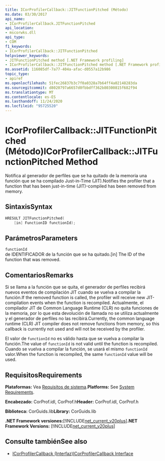 ```yaml
---
title: ICorProfilerCallback::JITFunctionPitched (Método)
ms.date: 03/30/2017
api_name:
- ICorProfilerCallback.JITFunctionPitched
api_location:
- mscorwks.dll
api_type:
- COM
f1_keywords:
- ICorProfilerCallback::JITFunctionPitched
helpviewer_keywords:
- JITFunctionPitched method [.NET Framework profiling]
- ICorProfilerCallback::JITFunctionPitched method [.NET Framework profiling]
ms.assetid: 116085df-7a77-404a-afac-d0557a12b986
topic_type:
- apiref
ms.openlocfilehash: 51fec26837b3c7f0a0328a7b64ff4a02148283da
ms.sourcegitcommit: d8020797a6657d0fbbdff362b80300815f682f94
ms.translationtype: MT
ms.contentlocale: es-ES
ms.lasthandoff: 11/24/2020
ms.locfileid: "95725520"
---
```

# <a name="icorprofilercallbackjitfunctionpitched-method"></a><span data-ttu-id="081b1-102">ICorProfilerCallback::JITFunctionPitched (Método)</span><span class="sxs-lookup"><span data-stu-id="081b1-102">ICorProfilerCallback::JITFunctionPitched Method</span></span>

<span data-ttu-id="081b1-103">Notifica al generador de perfiles que se ha quitado de la memoria una función que se ha compilado Just-in-Time (JIT).</span><span class="sxs-lookup"><span data-stu-id="081b1-103">Notifies the profiler that a function that has been just-in-time (JIT)-compiled has been removed from memory.</span></span>  
  
## <a name="syntax"></a><span data-ttu-id="081b1-104">Sintaxis</span><span class="sxs-lookup"><span data-stu-id="081b1-104">Syntax</span></span>  
  
```cpp  
HRESULT JITFunctionPitched(  
    [in] FunctionID functionId);  
```  
  
## <a name="parameters"></a><span data-ttu-id="081b1-105">Parámetros</span><span class="sxs-lookup"><span data-stu-id="081b1-105">Parameters</span></span>  

 `functionId`  
 <span data-ttu-id="081b1-106">de IDENTIFICADOR de la función que se ha quitado.</span><span class="sxs-lookup"><span data-stu-id="081b1-106">[in] The ID of the function that was removed.</span></span>  
  
## <a name="remarks"></a><span data-ttu-id="081b1-107">Comentarios</span><span class="sxs-lookup"><span data-stu-id="081b1-107">Remarks</span></span>  

 <span data-ttu-id="081b1-108">Si se llama a la función que se quita, el generador de perfiles recibirá nuevos eventos de compilación JIT cuando se vuelva a compilar la función.</span><span class="sxs-lookup"><span data-stu-id="081b1-108">If the removed function is called, the profiler will receive new JIT-compilation events when the function is recompiled.</span></span> <span data-ttu-id="081b1-109">Actualmente, el compilador JIT de Common Language Runtime (CLR) no quita funciones de la memoria, por lo que esta devolución de llamada no se utiliza actualmente y el generador de perfiles no las recibirá.</span><span class="sxs-lookup"><span data-stu-id="081b1-109">Currently, the common language runtime (CLR) JIT compiler does not remove functions from memory, so this callback is currently not used and will not be received by the profiler.</span></span>  
  
 <span data-ttu-id="081b1-110">El valor de `functionId` no es válido hasta que se vuelva a compilar la función.</span><span class="sxs-lookup"><span data-stu-id="081b1-110">The value of `functionId` is not valid until the function is recompiled.</span></span> <span data-ttu-id="081b1-111">Cuando se vuelva a compilar la función, se usará el mismo `functionId` valor.</span><span class="sxs-lookup"><span data-stu-id="081b1-111">When the function is recompiled, the same `functionId` value will be used.</span></span>  
  
## <a name="requirements"></a><span data-ttu-id="081b1-112">Requisitos</span><span class="sxs-lookup"><span data-stu-id="081b1-112">Requirements</span></span>  

 <span data-ttu-id="081b1-113">**Plataformas:** Vea [Requisitos de sistema](../../get-started/system-requirements.md).</span><span class="sxs-lookup"><span data-stu-id="081b1-113">**Platforms:** See [System Requirements](../../get-started/system-requirements.md).</span></span>  
  
 <span data-ttu-id="081b1-114">**Encabezado:** CorProf.idl, CorProf.h</span><span class="sxs-lookup"><span data-stu-id="081b1-114">**Header:** CorProf.idl, CorProf.h</span></span>  
  
 <span data-ttu-id="081b1-115">**Biblioteca:** CorGuids.lib</span><span class="sxs-lookup"><span data-stu-id="081b1-115">**Library:** CorGuids.lib</span></span>  
  
 <span data-ttu-id="081b1-116">**.NET Framework versiones:**[!INCLUDE[net_current_v20plus](../../../../includes/net-current-v20plus-md.md)]</span><span class="sxs-lookup"><span data-stu-id="081b1-116">**.NET Framework Versions:** [!INCLUDE[net_current_v20plus](../../../../includes/net-current-v20plus-md.md)]</span></span>  
  
## <a name="see-also"></a><span data-ttu-id="081b1-117">Consulte también</span><span class="sxs-lookup"><span data-stu-id="081b1-117">See also</span></span>

- [<span data-ttu-id="081b1-118">ICorProfilerCallback (Interfaz)</span><span class="sxs-lookup"><span data-stu-id="081b1-118">ICorProfilerCallback Interface</span></span>](icorprofilercallback-interface.md)
